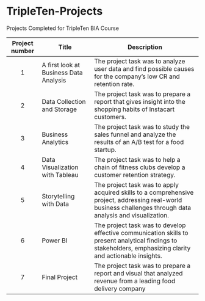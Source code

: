 # TripleTen-Projects
Projects Completed for TripleTen BIA Course

| Project number | Title | Description |
| :-----------: | ----------- |----------- |
| 1 | A first look at Business Data Analysis | The project task was to analyze user data and find possible causes for the company’s low CR and retention rate. |
| 2 | Data Collection and Storage | The project task was to prepare a report that gives insight into the shopping habits of Instacart customers. |
| 3 | Business Analytics | The project task was to study the sales funnel and analyze the results of an A/B test for a food startup. |
| 4 | Data Visualization with Tableau | The project task was to help a chain of fitness clubs develop a customer retention strategy. |
| 5 | Storytelling with Data | The project task was to apply acquired skills to a comprehensive project, addressing real-world business challenges through data analysis and visualization. |
| 6 | Power BI | The project task was to develop effective communication skills to present analytical findings to stakeholders, emphasizing clarity and actionable insights. |
| 7 | Final Project | The project task was to prepare a report and visual that analyzed revenue from a leading food delivery company |
